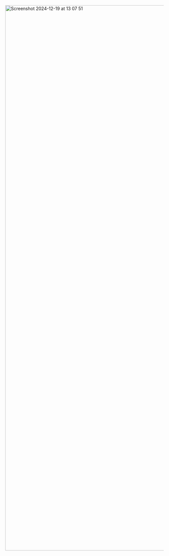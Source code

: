 <img width="1728" alt="Screenshot 2024-12-19 at 13 07 51" src="https://github.com/user-attachments/assets/e29d1f27-4232-4aed-a707-2d26aacf88fe" />
